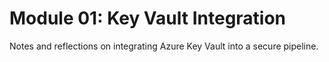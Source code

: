 # Module 01: Key Vault Integration

Notes and reflections on integrating Azure Key Vault into a secure pipeline.
